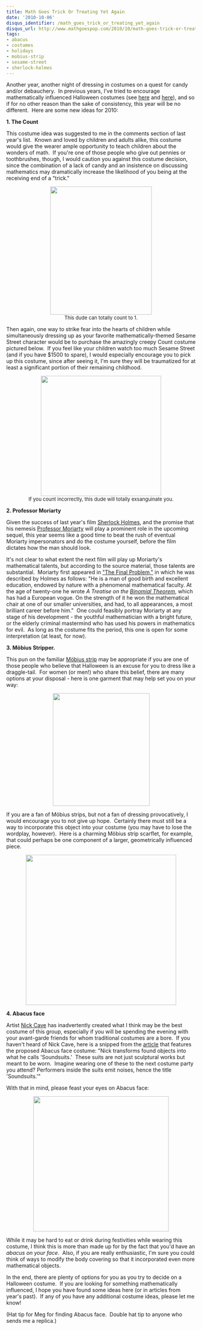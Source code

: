 ```yaml
---
title: Math Goes Trick Or Treating Yet Again
date: '2010-10-06'
disqus_identifier: /math_goes_trick_or_treating_yet_again
disqus_url: http://www.mathgoespop.com/2010/10/math-goes-trick-or-treating-yet-again.html
tags:
- abacus
- costumes
- holidays
- mobius-strip
- sesame-street
- sherlock-holmes
---
```

Another year, another night of dressing in costumes on a quest for candy and/or debauchery.  In previous years, I've tried to encourage mathematically influenced Halloween costumes (see <a href="http://www.mathgoespop.com/2009/10/math-goes-trick-or-treating-again.html">here</a> and <a href="http://www.mathgoespop.com/2008/10/math-goes-trick-or-treating.html">here</a>), and so if for no other reason than the sake of consistency, this year will be no different.  Here are some new ideas for 2010:

<strong>1. The Count</strong>

This costume idea was suggested to me in the comments section of last year's list.  Known and loved by children and adults alike, this costume would give the wearer ample opportunity to teach children about the wonders of math.  If you're one of those people who give out pennies or toothbrushes, though, I would caution you against this costume decision, since the combination of a lack of candy and an insistence on discussing mathematics may dramatically increase the likelihood of you being at the receiving end of a "trick."

<p style="text-align: center;font-size:small;"><a href="http://www.spirithalloween.com/product/di-the-count-42-46/"><img class="size-large wp-image-892 " title="countfriendly" src="http://www.mathgoespop.com/images/2010/10/countfriendly-810x1024.jpg" alt="" width="270" height="341" /></a><br>This dude can totally count to 1.</p>

<p>Then again, one way to strike fear into the hearts of children while simultaneously dressing up as your favorite mathematically-themed Sesame Street character would be to purchase the amazingly creepy Count costume pictured below.  If you feel like your children watch too much Sesame Street (and if you have $1500 to spare), I would especially encourage you to pick up this costume, since after seeing it, I'm sure they will be traumatized for at least a significant portion of their remaining childhood.</p>

<p style="text-align: center;font-size:small;"><a href="http://www.alincocostumes.com/catalog/product_info.php?cPath=53&amp;products_id=482"><img class="size-full wp-image-893" title="countevil" src="http://www.mathgoespop.com/images/2010/10/countevil.jpg" alt="" width="320" height="320" /></a><br>If you count incorrectly, this dude will totally exsanguinate you.</p>

<strong>2. Professor Moriarty</strong>

Given the success of last year's film <a href="http://www.imdb.com/title/tt0988045/">Sherlock Holmes</a>, and the promise that his nemesis <a href="http://en.wikipedia.org/wiki/Professor_Moriarty">Professor Moriarty</a> will play a prominent role in the upcoming sequel, this year seems like a good time to beat the rush of eventual Moriarty impersonators and do the costume yourself, before the film dictates how the man should look.

It's not clear to what extent the next film will play up Moriarty's mathematical talents, but according to the source material, those talents are substantial.  Moriarty first appeared in <a href="http://en.wikipedia.org/wiki/The_Adventure_of_the_Final_Problem">"The Final Problem,"</a> in which he was described by Holmes as follows: "He is a man of good birth and excellent education, endowed by nature  with a phenomenal mathematical faculty. At the age of twenty-one he  wrote <em>A Treatise on the <a href="http://en.wikipedia.org/wiki/Binomial_theorem">Binomial Theorem</a></em>, which has had a European vogue. On the strength of it he won the mathematical chair at one of our smaller universities, and had, to all appearances, a most brilliant career before him."  One could feasibly portray Moriarty at any stage of his development - the youthful mathematician with a bright future, or the elderly criminal mastermind who has used his powers in mathematics for evil.  As long as the costume fits the period, this one is open for some interpretation (at least, for now).

<strong>3. Möbius Stripper.</strong>

This pun on the familiar <a href="http://en.wikipedia.org/wiki/M%C3%B6bius_strip">Möbius strip</a> may be appropriate if you are one of those people who believe that Halloween is an excuse for you to dress like a draggle-tail.  For women (or men!) who share this belief, there are many options at your disposal - here is one garment that may help set you on your way:

<p style="text-align: center;font-size:small;"><a href="http://www.6pm.com/l-space-sensual-solids-lola-bandeau-white"><img class="aligncenter size-medium wp-image-897" title="mobiusstripper" src="http://www.mathgoespop.com/images/2010/10/mobiusstripper-257x300.jpg" alt="" width="257" height="300" /></a></p>

If you are a fan of Möbius strips, but not a fan of dressing provocatively, I would encourage you to not give up hope.  Certainly there must still be a way to incorporate this object into your costume (you may have to lose the wordplay, however).  Here is a charming Möbius strip scarflet, for example, that could perhaps be one component of a larger, geometrically influenced piece.

<p style="text-align: center;font-size:small;"><a href="https://c1.staticflickr.com/5/4042/4310802783_b16183fbb2.jpg"><img class="aligncenter" src="https://c1.staticflickr.com/5/4042/4310802783_b16183fbb2.jpg" alt="" width="400"/></a></p>

<strong>4. Abacus face</strong>

Artist <a href="http://www.nytimes.com/2009/04/05/arts/design/05fink.html?_r=1">Nick Cave</a> has inadvertently created what I think may be the best costume of this group, especially if you will be spending the evening with your avant-garde friends for whom traditional costumes are a bore.  If you haven't heard of Nick Cave, here is a snipped from the <a href="http://beautifuldecay.com/2010/03/10/nick-cave-2/">article</a> that features the proposed Abacus face costume: "Nick transforms found objects into what he calls 'Soundsuits.'  These  suits are not just sculptural works but meant to be worn.  Imagine  wearing one of these to the next costume party you attend? Performers  inside the suits emit noises, hence the title 'Soundsuits.'"

With that in mind, please feast your eyes on Abacus face:

<p style="text-align: center;font-size:small;"><a href="http://1.bp.blogspot.com/_VHLrn0jLdpA/TK7fwmJWBPI/AAAAAAAAAls/0LvBnJH0kqc/s1600/nickcave-soundsuits-2009%5B1%5D.jpg"><img class="aligncenter" src="http://1.bp.blogspot.com/_VHLrn0jLdpA/TK7fwmJWBPI/AAAAAAAAAls/0LvBnJH0kqc/s1600/nickcave-soundsuits-2009%5B1%5D.jpg" alt="" width="360"/></a></p>

While it may be hard to eat or drink during festivities while wearing this costume, I think this is more than made up for by the fact that you'd have an <em>abacus on your face</em>.  Also, if you are really enthusiastic, I'm sure you could think of ways to modify the body covering so that it incorporated even more mathematical objects.

In the end, there are plenty of options for you as you try to decide on a Halloween costume.  If you are looking for something mathematically influenced, I hope you have found some ideas here (or in articles from year's past).  If any of you have any additional costume ideas, please let me know!

(Hat tip for Meg for finding Abacus face.  Double hat tip to anyone who sends me a replica.)
